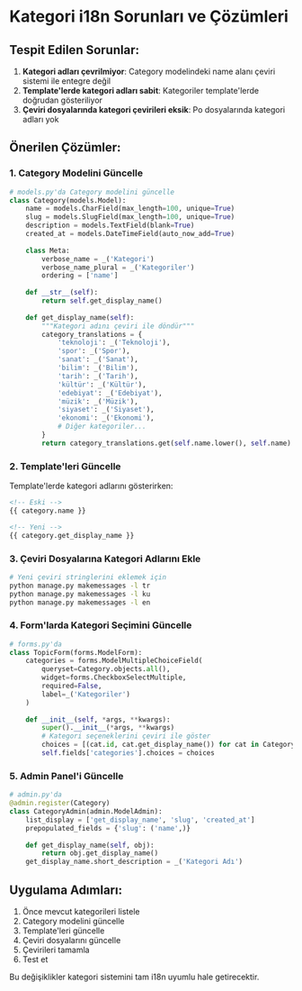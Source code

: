 # Kategori i18n Sorunları ve Çözümleri

## Tespit Edilen Sorunlar:

1. **Kategori adları çevrilmiyor**: Category modelindeki name alanı çeviri sistemi ile entegre değil
2. **Template'lerde kategori adları sabit**: Kategoriler template'lerde doğrudan gösteriliyor
3. **Çeviri dosyalarında kategori çevirileri eksik**: Po dosyalarında kategori adları yok

## Önerilen Çözümler:

### 1. Category Modelini Güncelle
```python
# models.py'da Category modelini güncelle
class Category(models.Model):
    name = models.CharField(max_length=100, unique=True)
    slug = models.SlugField(max_length=100, unique=True)
    description = models.TextField(blank=True)
    created_at = models.DateTimeField(auto_now_add=True)
    
    class Meta:
        verbose_name = _('Kategori')
        verbose_name_plural = _('Kategoriler')
        ordering = ['name']
    
    def __str__(self):
        return self.get_display_name()
    
    def get_display_name(self):
        """Kategori adını çeviri ile döndür"""
        category_translations = {
            'teknoloji': _('Teknoloji'),
            'spor': _('Spor'),
            'sanat': _('Sanat'),
            'bilim': _('Bilim'),
            'tarih': _('Tarih'),
            'kültür': _('Kültür'),
            'edebiyat': _('Edebiyat'),
            'müzik': _('Müzik'),
            'siyaset': _('Siyaset'),
            'ekonomi': _('Ekonomi'),
            # Diğer kategoriler...
        }
        return category_translations.get(self.name.lower(), self.name)
```

### 2. Template'leri Güncelle
Template'lerde kategori adlarını gösterirken:
```html
<!-- Eski -->
{{ category.name }}

<!-- Yeni -->
{{ category.get_display_name }}
```

### 3. Çeviri Dosyalarına Kategori Adlarını Ekle
```bash
# Yeni çeviri stringlerini eklemek için
python manage.py makemessages -l tr
python manage.py makemessages -l ku
python manage.py makemessages -l en
```

### 4. Form'larda Kategori Seçimini Güncelle
```python
# forms.py'da
class TopicForm(forms.ModelForm):
    categories = forms.ModelMultipleChoiceField(
        queryset=Category.objects.all(),
        widget=forms.CheckboxSelectMultiple,
        required=False,
        label=_('Kategoriler')
    )
    
    def __init__(self, *args, **kwargs):
        super().__init__(*args, **kwargs)
        # Kategori seçeneklerini çeviri ile göster
        choices = [(cat.id, cat.get_display_name()) for cat in Category.objects.all()]
        self.fields['categories'].choices = choices
```

### 5. Admin Panel'i Güncelle
```python
# admin.py'da
@admin.register(Category)
class CategoryAdmin(admin.ModelAdmin):
    list_display = ['get_display_name', 'slug', 'created_at']
    prepopulated_fields = {'slug': ('name',)}
    
    def get_display_name(self, obj):
        return obj.get_display_name()
    get_display_name.short_description = _('Kategori Adı')
```

## Uygulama Adımları:

1. Önce mevcut kategorileri listele
2. Category modelini güncelle
3. Template'leri güncelle
4. Çeviri dosyalarını güncelle
5. Çevirileri tamamla
6. Test et

Bu değişiklikler kategori sistemini tam i18n uyumlu hale getirecektir.